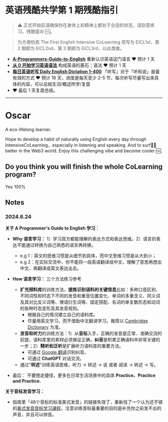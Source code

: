# 英语残酷共学第 1 期残酷指引

> ⚠️ 正式开始前请确保你在身体上和精神上都处于合适的状态，请刻意练习，残酷面对 🆒。

> 为方便检索 The First English Intensive CoLearning 简写为 EICL1st，第 2 期即为 EICL2nd，第 3 期即为 EICL3rd，以此类推。

- [**A-Programmers-Guide-to-English**](https://github.com/yujiangshui/A-Programmers-Guide-to-English) 重新认识英语这门语言 ❤️ 预计 1 天
- [**从 0 开始学习英语语法**](https://hzpt-inet-club.github.io/english-note/) 构成英语的基石：语法 ❤️ 预计 1 天
- [**每日英语听写 Daily English Dictation 1-400**](https://www.bilibili.com/video/BV1U7411a7xG?p=3&vd_source=bc0666711d2280c24d54945ab9c11146) 「听写」对于「听和说」是最有效的方式 ❤️ 预计 18 天，进度是每天至少 2-5 节，每次听写尽量写出来具体的内容，可以总结生词/概述所学/复盘
- ❤️ 最后 1 天复盘总结。

---

# Oscar
A eco-lifelong learner.

Hope to develop a habit of naturally using English every day through IntensiveCoLearning，especially in listening and speaking. And to surf🏄‍♀️ better in the Web3 world. Enjoy this challenging vibe and become cooler 🆒. 

## Do you think you will finish the whole CoLearning program?
Yes 100%

## Notes
### 2024.6.24

**关于 A Programmer's Guide to English 学习**：

- **Why 语言学习：** 1）学习双方都能理解的表达方式和表达思维。2）语言的表达不能通过转换为自己熟悉的语言再转换。
  - e.g 1：英文的思维习惯是从细节到具体，而中文思维习惯是从大到小；
  - e.g 2：在实际交流中，你不能将一段英语翻译成中文，理解了意思再想出中文，再翻译成英文表达出去。

- **How 语言学习：** 三个方法练习参考
  - **扩充预料库**的训练方法，**提炼识别语料的关键信息**比如：多种口音区别、不同词性和时态下不同的发音和重音位置变化、单词的多重含义、同义词及其对比反义词等、俚语衍生词等、固定搭配、名词的单复数形态和动词的各种时态变形及其发音规则。
    - 根据自己的情况建立自己的语料库。
    - 尽量用英文学习，而不借助中文翻译学习。推荐以 [Cambridge Dictionary](https://dictionary.cambridge.org/dictionary/english-chinese-traditional/) 为准。
  - **发音和听力**的训练方法：1）从**音标**入手，正确的发音是正常、准确交流的前提，语料库里的素材必须保证正确，**纠音**是积累正确语料中非常关键的一步；2）**精听和泛听**是扩展听力语料库的重要方法。
    - 可通过 [Google 翻译](https://translate.google.as/?pli=1&sl=auto&tl=zh-CN&text=%0A&op=translate)识别纠音。
    - 可通过 **ChatGPT** 对话交流。
  - 通过"**转述**"训练英语思维，听力 -> 转述 -> 说 或者 阅读 -> 转述 -> 写。
- 最后： 不要想走捷径，更多在日常生活场景中的具体 **Practice、Practice and Practice.**

**关于音标发音学习：**

- 指南里「48个音标的标准美式发音」的链接失效了，重新找了一个认为还不错的[美式发音音标学习课程](https://www.bilibili.com/video/BV12J411D7W7?p=1&vd_source=45d5e03ab21a5cf7690a0bc34febb58a)。注意训练音标最重要的目的是补充你之前发不出的声音，并且可以辨音。
